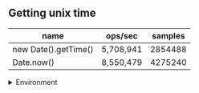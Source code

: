 ## Getting unix time

|name|ops/sec|samples|
|-|-|-|
|new Date().getTime()|5,708,941|2854488|
|Date.now()|8,550,479|4275240|


<details>
<summary>Environment</summary>

* __Machine:__ linux x64 | 4 vCPUs | 7.6GB Mem
* __Run:__ Mon Sep 02 2024 19:45:50 GMT+0000 (Coordinated Universal Time)
</details>

<!--
{"environment":{"platform":"linux","arch":"x64","cpus":4,"totalMemory":7.588970184326172},"benchmarks":[{"name":"new Date().getTime()","opsSec":5708941.757767064,"samples":2854488},{"name":"Date.now()","opsSec":8550479.521144211,"samples":4275240}]}-->
